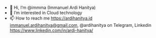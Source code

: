 - 👋 Hi, I’m @immma (Immanuel Ardi Hanitya)
- 👀 I’m interested in Cloud technology
- 📫 How to reach me https://ardihanitya.id immanuel.ardihanitya@gmail.com, @ardihanitya on Telegram, Linkedin https://www.linkedin.com/in/ardi-hanitya/

<!---
immma/immma is a ✨ special ✨ repository because its `README.md` (this file) appears on your GitHub profile.
You can click the Preview link to take a look at your changes.
--->
